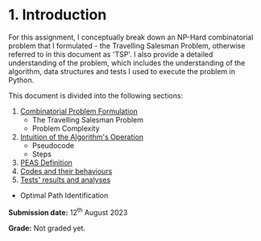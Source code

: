 # 1. Introduction
For this assignment, I conceptually break down an NP-Hard combinatorial problem that I formulated - the Travelling Salesman Problem, otherwise referred to in this document as 'TSP'.  I also provide a detailed understanding of the problem, which includes the understanding of the algorithm, data structures and tests I used to execute the problem in Python.

This document is divided into the following sections:
1. [Combinatorial Problem Formulation](https://github.com/wafaajaunnoo/AntsInMyCode/blob/main/problem-formulation.md)
    * The Travelling Salesman Problem
    * Problem Complexity
2. [Intuition of the Algorithm's Operation](https://github.com/wafaajaunnoo/AntsInMyCode/blob/main/algorithm.md)
    * Pseudocode
    * Steps
3. [PEAS Definition](#)
4. [Codes and their behaviours](https://github.com/wafaajaunnoo/AntsInMyCode/blob/main/code-breakdown.md)
5. [Tests' results and analyses](https://github.com/wafaajaunnoo/AntsInMyCode/blob/main/Tests/tests.md)
  * Optimal Path Identification
    
**Submission date:** 12<sup>th</sup> August 2023

**Grade:** Not graded yet.
